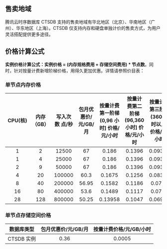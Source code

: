 ## 售卖地域 ##
腾讯云时序数据库 CTSDB 支持的售卖地域有华北地区（北京）、华南地区（广州）、华东地区（上海）。CTSDB 仅支持内存和硬盘单独计价的售卖方式，为用户灵活搭配提供更多途径。

## 价格计算公式 ##
**实例价格计算公式：实例价格 = (内存规格费用 + 存储空间费用) \* 节点数**。同时，针对按量计费新增阶梯价格，用得久更加优惠。详情请参照价目表：

### 单节点内存价格 ###
|CPU(核)|内存（GB）|写入次数 点/秒|包月优惠价/元/GB/月|按量计费第一阶梯(0,96 小时] 价格/元/小时|按量计费第二阶梯(96,360 小时] 价格/元/小时|按量计费第三阶梯(360 小时以上) 价格/元/小时|
|:--:|:--:|:--:|:--:|:--:|:--:|:--:|
|1|2|12500|67|0.186|0.1396|0.09305|
|1|4|25000|67|0.186|0.1396|0.09305|
|2|9|50000|67|0.186|0.1396|0.09305|
|4|20|100000|60.3|0.1675|0.1256|0.08375|
|8|40|200000|56.95|0.1582|0.1186|0.0791|
|16|80|400000|53.6|0.1489|0.1117|0.0744|
|28|128|800000|50.25|0.13958|0.1047|0.06979|

### 单节点存储空间价格
 
|数据库类型|包月优惠价/元/GB/月|按量计费价格/元/GB/小时|
|:--:|:--:|:--:|
|CTSDB 实例|0.36|0.0005|
